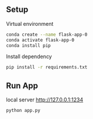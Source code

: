 ## Setup

Virtual environment

```bash
conda create --name flask-app-0
conda activate flask-app-0
conda install pip
```

Install dependency

```bash
pip install -r requirements.txt
```

## Run App

local server http://127.0.0.1:1234

```bash
python app.py
```
